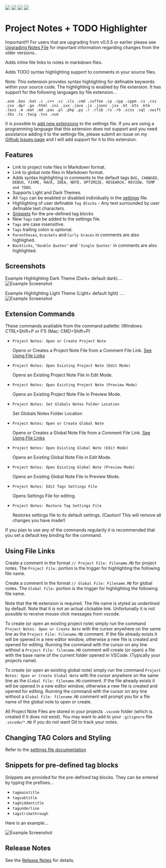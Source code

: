 ![](https://vsmarketplacebadge.apphb.com/version-short/willasm.project-notes.svg)
![](https://vsmarketplacebadge.apphb.com/installs-short/willasm.project-notes.svg)
![](https://vsmarketplacebadge.apphb.com/downloads-short/willasm.project-notes.svg)
![](https://vsmarketplacebadge.apphb.com/rating/willasm.project-notes.svg)

# Project Notes + TODO Highlighter

Important!!! For users that are upgrading from v0.0.5 or earlier please see [Upgrading Notes File](UPGRADING.md) for important information regarding changes from the older versions..

Adds inline file links to notes in markdown files.

Adds TODO syntax highlighting support to comments in your source files.

Note: This extension provides syntax highlighting for definable keywords within your source code. The highlighting is enabled by file extension. It has support for the following languages by file extension...

`.asm .bas .bat .c .c++ .cc .cls .cmd .coffee .cp .cpp .cppm .cs .css .cxx .dpr .go .html .ini .ixx .java .js .jsonc .jsx .kt .kts .ktm .less .m .mat .md .pas .pl .php .py .r .rlib .rs .rb .scss .sql .swift .tbs .ts .twig .txs .vue`

It is possible to [add new extensions](SETTINGS.md) to the settings file. If you are using a programming language that this extension does not support and you need assistance adding it to the settings file, please submit an issue on my [Github Issues page](https://github.com/willasm/project-notes/issues) and I will add support for it to this extension.

## Features
- Link to project note files in Markdown format.
- Link to global note files in Markdown format.
- Adds syntax highlighting in comments to the default tags `BUG, CHANGED, DEBUG, FIXME, HACK, IDEA, NOTE, OPTIMIZE, RESEARCH, REVIEW, TEMP and TODO`.
- Supports Light and Dark Themes.
- All `Tags` can be enabled or disabled individually in the [settings](SETTINGS.md) file.
- Highlighting of user definable `Tag Blocks` - Any text surrounded by user definable text characters.
- [Snippets](#snippets-for-pre-defined-tag-blocks) for the pre-defined tag blocks
- New `Tags` can be added to the settings file.
- `Tags` are case insensitive.
- `Tags` trailing colon is optional.
- `Parentheses`, `brackets` and `Curly braces` in comments are also highlighed.
- `Backticks`, `"Double Quotes"` and `'Single Quotes'` in comments are also highlighted.

## Screenshots
Example Highlighting Dark Theme (Dark+ default dark)....
![Example Screenshot](./images/DemoDark.png)

Example Highlighting Light Theme (Light+ default light) ....
![Example Screenshot](./images/DemoLight.png)

## Extension Commands
These commands availiable from the command pallette: (Windows: CTRL+Shift+P or F1) (Mac: CMD+Shift+P)
- `Project Notes: Open or Create Project Note`

    Opens or Creates a Project Note File from a Comment File Link. [See Using File Links](#using-file-links)
- `Project Notes: Open Existing Project Note (Edit Mode)`

    Opens an Existing Project Note File in Edit Mode.
- `Project Notes: Open Existing Project Note (Preview Mode)`

    Opens an Existing Project Note File in Preview Mode.

- `Project Notes: Set Globals Notes Folder Location`

    Set Globals Notes Folder Location
- `Project Notes: Open or Create Global Note`

    Opens or Creates a Global Note File from a Comment File Link. [See Using File Links](#using-file-links)
- `Project Notes: Open Existing Global Note (Edit Mode)`

    Opens an Existing Global Note File in Edit Mode.
- `Project Notes: Open Existing Global Note (Preview Mode)`

    Opens an Existing Global Note File in Preview Mode.

- `Project Notes: Edit Tags Settings File`

    Opens Settings File for editing.

- `Project Notes: Restore Tag Settings File`

    Restores settings file to its default settings. (Caution! This will remove all changes you have made!)

If you plan to use any of the commands regularily it is recommended that you set a default key binding for the command.


## Using File Links
Create a comment in the format `// Project File: Filename.MD` for project notes. The `Project File:` portion is the trigger for highlighting the following file name.

Create a comment in the format `// Global File: Filename.MD` for global notes. The `Global File:` portion is the trigger for highlighting the following file name.

Note that the `MD` extension is required. The file name is styled as underlined by default. Note that it is not an actual clickable link. Unfortunatly it is not possible to receive mouse click messages from vscode.

To create (or open an existing project note) simply run the command `Project Notes: Open or Create Note` with the cursor anywhere on the same line as the `Project File: Filename.MD` comment. If the file already exists it will be opened in a new editor window, otherwise a new file is created and opened for editing. Running the command with the cursor on any line without a `Project File: filename.MD` comment will create (or open) a file with the base name of the current folder opened in VSCode. (Typically your projects name).

To create (or open an existing global note) simply run the command `Project Notes: Open or Create Global Note` with the cursor anywhere on the same line as the `Global File: Filename.MD` comment. If the file already exists it will be opened in a new editor window, otherwise a new file is created and opened for editing. Running the command with the cursor on any line without a `Global File: filename.MD` comment will prompt you for a file name of the global note to open or create.

All Project Note Files are stored in your projects `.vscode` folder (which is created if it does not exist). You may want to add to your `.gitignore` file `.vscode/*.MD` if you do not want Git to track your notes.

## Changing TAG Colors and Styling

Refer to the [settings file documentation](SETTINGS.md)

## Snippets for pre-defined tag blocks
Snippets are provided for the pre-defined tag blocks. They can be entered by typing the prefixes...
- `tagmaintitle`
- `tagsubtitle`
- `taghiddentitle`
- `tagunderline`
- `tagstrikethrough`

Here is an example...

![Example Screenshot](./images/Snippets.gif)

## Release Notes
See the [Release Notes](RELEASE.md) for details.

